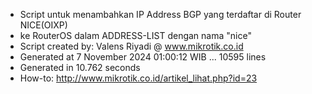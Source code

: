 - Script untuk menambahkan IP Address BGP yang terdaftar di Router NICE(OIXP)
- ke RouterOS dalam ADDRESS-LIST dengan nama "nice"
- Script created by: Valens Riyadi @ www.mikrotik.co.id
- Generated at 7 November 2024 01:00:12 WIB ... 10595 lines
- Generated in 10.762 seconds
- How-to: http://www.mikrotik.co.id/artikel_lihat.php?id=23
